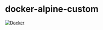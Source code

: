 # docker-alpine-custom

[![Docker](https://github.com/manegit/docker-ubuntu-custom/actions/workflows/docker-publish.yml/badge.svg?branch=main)](https://github.com/manegit/docker-ubuntu-custom/actions/workflows/docker-publish.yml)
